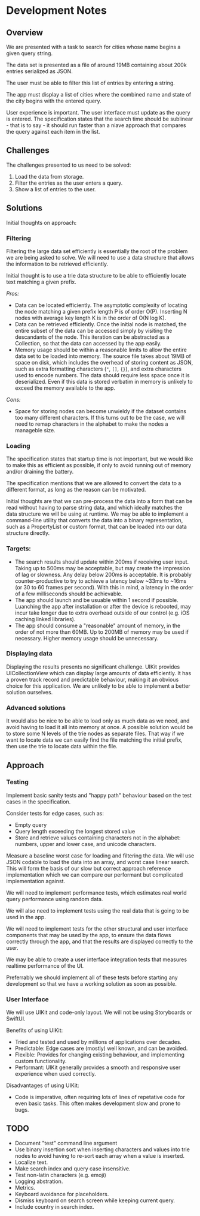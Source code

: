 #  Development Notes

## Overview

We are presented with a task to search for cities whose name begins a given 
query string.

The data set is presented as a file of around 19MB containing about 200k entries 
serialized as JSON.

The user must be able to filter this list of entries by entering a string. 

The app must display a list of cities where the combined name and state of the 
city begins with the entered query. 

User experience is important. The user interface must update as the query is 
entered. The specification states that the search time should be 
sublinear - that is to say - it should run faster than a niave approach that 
compares the  query against each item in the list.

## Challenges

The challenges presented to us need to be solved:

1. Load the data from storage.
2. Filter the entries as the user enters a query.
3. Show a list of entries to the user.

## Solutions

Initial thoughts on approach:

### Filtering

Filtering the large data set efficiently is essentially the root of the problem 
we are being asked to solve. We will need to use a data structure that allows 
the information to be retrieved efficiently. 

Initial thought is to use a trie data structure to be able to efficiently locate 
text matching a given prefix.

_Pros:_

- Data can be located efficiently. The asymptotic complexity of locating the 
node matching a given prefix length P is of order O(P). Inserting N nodes with 
average key length K is in the order of O(N log K).
- Data can be retrieved efficiently. Once the initial node is matched, the 
entire subset of the data can be accessed  simply by visiting the descandants of 
the node. This iteration can be abstracted as a Collection, so that the data can 
accessed by the app easily. 
- Memory usage should be within a reasonable limits to allow the entire data set 
to be loaded into memory. The source  file takes about 19MB of space on disk, 
which includes the overhead of storing content as JSON, such as extra formatting 
characters (`"`, `[]`, `{}`), and extra characters used to encode numbers. The 
data should require less space once it is deserialized. Even if this data is 
stored verbatim in memory is unlikely to exceed the memory available to the app.

_Cons:_
 
- Space for storing nodes can become unwieldy if the dataset contains too many 
different characters. If this turns out to be the case, we will need to remap 
characters in the alphabet to make the nodes a manageble size.  

### Loading

The specification states that startup time is not important, but we would like  
to make this as efficient as  possible, if only to avoid running out of 
memory and/or draining the battery.

The specification mentions that we are allowed to convert the data to a 
different format, as long as the reason can be motivated. 

Initial thoughts are that we can pre-process the data into a form that can be 
read without having to parse string  data, and which ideally matches the data 
structure we will be using at runtime. We may be able to implement a 
command-line utility that converts the data into a binary representation, 
such as a PropertyList or custom format, that can be loaded into our data 
structure directly.

### Targets:

- The search results should update within 200ms if receiving user input. Taking
up to 500ms may be acceptable, but may create the impression of lag or slowness.
Any delay below 200ms is acceptable. It is probably counter-productive to try to 
achieve a latency below ~33ms to ~16ms (or 30 to 60 frames per second). With 
this in mind, a latency in the order of a few milliseconds should be achievable.
- The app should launch and be usuable within 1 second if possible. Luanching 
the app after installation or after the device is rebooted, may incur take 
longer due to extra overhead outside of our control (e.g. iOS caching linked 
libraries).
- The app should consume a "reasonable" amount of memory, in the order of not 
more than 60MB. Up to 200MB of memory may be used if necessary. Higher memory 
usage should be unnecessary.     

### Displaying data

Displaying the results presents no significant challenge. UIKit provides 
UICollectionView which can display large amounts of data efficiently. It has a 
proven track record and predictable behaviour, making it an obvious choice for 
this application. We are unlikely to be able to implement a better solution 
ourselves.

### Advanced solutions

It would also be nice to be able to load only as much data as we need, and avoid 
having to load it all into memory at once. A possible solution would be to store 
some N levels of the trie nodes as separate files. That way if we want to locate 
data we can easily find the file matching the initial prefix, then use the trie 
to locate data within the file.

## Approach

### Testing

Implement basic sanity tests and "happy path" behaviour based on the test cases 
in the specification. 

Consider tests for edge cases, such as:
- Empty query
- Query length exceeding the longest stored value
- Store and retrieve values containing characters not in the alphabet: numbers, 
upper and lower case, and unicode  characters.

Measure a baseline worst case for loading and filtering the data. We will use 
JSON codable to load the data into an array, and worst case linear search. This 
will form the basis of our slow but correct approach reference implementation
which we can compare our performant but complicated implementation against.

We will need to implement performance tests, which estimates real world query 
performance using random data.

We will also need to implement tests using the real data that is going to be 
used in the app.

We will need to implement tests for the other structural and user interface 
components that may be used by the app, to ensure the data flows correctly 
through the app, and that the results are displayed correctly to the user. 

We may be able to create a user interface integration tests that measures 
realtime performance of the UI.

Preferrably we should implement all of these tests before starting any 
development so that we have a working solution as  soon as possible.

### User Interface

We will use UIKit and code-only layout. We will not be using Storyboards or 
SwiftUI.

Benefits of using UIKit:
- Tried and tested and used by millions of applications over decades.
- Predictable: Edge cases are (mostly) well known, and can be avoided.
- Flexible: Provides for changing existing behaviour, and implementing custom 
functionality.
- Performant: UIKit generally provides a smooth and responsive user experience 
when used correctly.

Disadvantages of using UIKit:
- Code is imperative, often requiring lots of lines of repetative code for even 
basic tasks. This often makes  development slow and prone to bugs.

## TODO

- Document "test" command line argument
- Use binary insertion sort when inserting characters and values into trie 
nodes to avoid having to re-sort each array when a value is inserted. 
- Localize text.
- Make search index and query case insensitive.
- Test non-latin characters (e.g. emoji)
- Logging abstration.
- Metrics.
- Keyboard avoidance for placeholders.
- Dismiss keyboard on search screen while keeping current query.
- Include country in search index.
